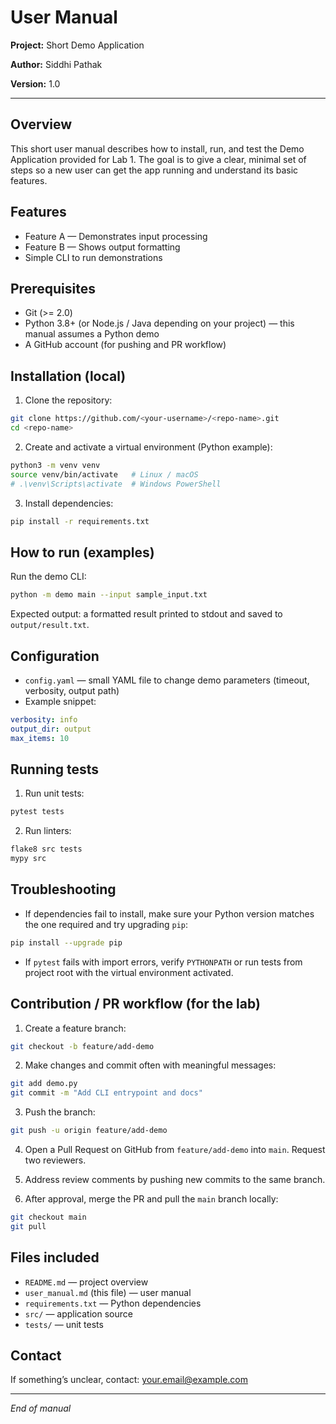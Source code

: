 # User Manual

**Project:** Short Demo Application

**Author:** Siddhi Pathak

**Version:** 1.0

---

## Overview

This short user manual describes how to install, run, and test the Demo Application provided for Lab 1. The goal is to give a clear, minimal set of steps so a new user can get the app running and understand its basic features.

## Features

* Feature A — Demonstrates input processing
* Feature B — Shows output formatting
* Simple CLI to run demonstrations

## Prerequisites

* Git (>= 2.0)
* Python 3.8+ (or Node.js / Java depending on your project) — this manual assumes a Python demo
* A GitHub account (for pushing and PR workflow)

## Installation (local)

1. Clone the repository:

```bash
git clone https://github.com/<your-username>/<repo-name>.git
cd <repo-name>
```

2. Create and activate a virtual environment (Python example):

```bash
python3 -m venv venv
source venv/bin/activate   # Linux / macOS
# .\venv\Scripts\activate  # Windows PowerShell
```

3. Install dependencies:

```bash
pip install -r requirements.txt
```

## How to run (examples)

Run the demo CLI:

```bash
python -m demo main --input sample_input.txt
```

Expected output: a formatted result printed to stdout and saved to `output/result.txt`.

## Configuration

* `config.yaml` — small YAML file to change demo parameters (timeout, verbosity, output path)
* Example snippet:

```yaml
verbosity: info
output_dir: output
max_items: 10
```

## Running tests

1. Run unit tests:

```bash
pytest tests
```

2. Run linters:

```bash
flake8 src tests
mypy src
```

## Troubleshooting

* If dependencies fail to install, make sure your Python version matches the one required and try upgrading `pip`:

```bash
pip install --upgrade pip
```

* If `pytest` fails with import errors, verify `PYTHONPATH` or run tests from project root with the virtual environment activated.

## Contribution / PR workflow (for the lab)

1. Create a feature branch:

```bash
git checkout -b feature/add-demo
```

2. Make changes and commit often with meaningful messages:

```bash
git add demo.py
git commit -m "Add CLI entrypoint and docs"
```

3. Push the branch:

```bash
git push -u origin feature/add-demo
```

4. Open a Pull Request on GitHub from `feature/add-demo` into `main`. Request two reviewers.

5. Address review comments by pushing new commits to the same branch.

6. After approval, merge the PR and pull the `main` branch locally:

```bash
git checkout main
git pull
```

## Files included

* `README.md` — project overview
* `user_manual.md` (this file) — user manual
* `requirements.txt` — Python dependencies
* `src/` — application source
* `tests/` — unit tests

## Contact

If something’s unclear, contact: [your.email@example.com](mailto:your.email@example.com)

---

*End of manual*
